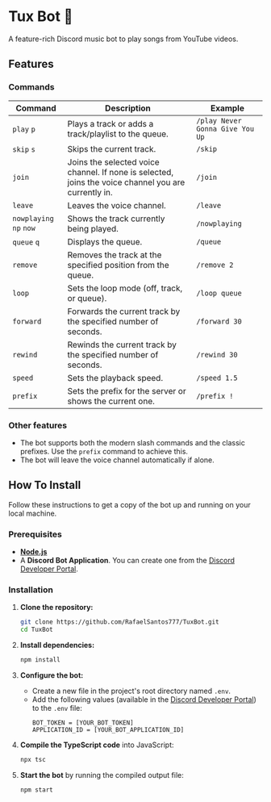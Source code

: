 # Tux Bot 🎵

A feature-rich Discord music bot to play songs from YouTube videos.

## Features

### Commands

| Command             | Description                                          | Example                               |
| ------------------- | ---------------------------------------------------- | ------------------------------------- |
| `play` `p`       | Plays a track or adds a track/playlist to the queue.             | `/play Never Gonna Give You Up`         |
| `skip` `s`            | Skips the current track.                   | `/skip`                              |
| `join`            | Joins the selected voice channel. If none is selected, joins the voice channel you are currently in.                             | `/join` |
| `leave`            | Leaves the voice channel.                             | `/leave`                             |
| `nowplaying` `np` `now`            | Shows the track currently being played.                   | `/nowplaying`                              |
| `queue` `q`            | Displays the queue.                   | `/queue`                              |
| `remove`           | Removes the track at the specified position from the queue.                   | `/remove 2`                              |
| `loop`       | Sets the loop mode (off, track, or queue).             | `/loop queue`         |
| `forward`       | Forwards the current track by the specified number of seconds.             | `/forward 30`         |
| `rewind`       | Rewinds the current track by the specified number of seconds.             | `/rewind 30`         |
| `speed`       | Sets the playback speed.             | `/speed 1.5`         |
| `prefix`       | Sets the prefix for the server or shows the current one.             | `/prefix !`         |

### Other features

* The bot supports both the modern slash commands and the classic prefixes. Use the `prefix` command to achieve this.
* The bot will leave the voice channel automatically if alone.

## How To Install

Follow these instructions to get a copy of the bot up and running on your local machine.

### Prerequisites

* **[Node.js](https://nodejs.org/)**
* A **Discord Bot Application**. You can create one from the [Discord Developer Portal](https://discord.com/developers/applications).

### Installation

1.  **Clone the repository:**

    ```sh
    git clone https://github.com/RafaelSantos777/TuxBot.git
    cd TuxBot
    ```

2.  **Install dependencies:**

    ```sh
    npm install
    ```

3. **Configure the bot:**

    * Create a new file in the project's root directory named `.env`.
    * Add the following values (available in the [Discord Developer Portal](https://discord.com/developers/applications)) to the `.env` file:
        ```env
      BOT_TOKEN = [YOUR_BOT_TOKEN]
      APPLICATION_ID = [YOUR_BOT_APPLICATION_ID]
        ```

4. **Compile the TypeScript code** into JavaScript:

    ```sh
    npx tsc
    ```

5.  **Start the bot** by running the compiled output file:
    ```sh
    npm start
    ```
